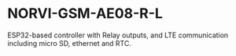 # NORVI-GSM-AE08-R-L
ESP32-based controller with Relay outputs, and LTE communication including micro SD, ethernet and RTC. 

